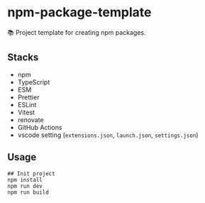 # npm-package-template

📚 Project template for creating npm packages.

## Stacks

- npm
- TypeScript
- ESM
- Prettier
- ESLint
- Vitest
- renovate
- GitHub Actions
- vscode setting (`extensions.json`, `launch.json`, `settings.json`)

## Usage

```
## Init project
npm install
npm run dev
npm run build
```
